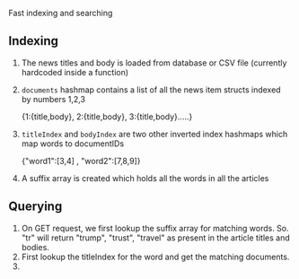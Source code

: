 Fast indexing and searching

## Indexing

1. The news titles and body is loaded from database or CSV file (currently hardcoded inside a function)

2. `documents` hashmap contains a list of all the news item structs indexed by numbers 1,2,3

   {1:{title,body}, 2:{title,body}, 3:{title,body}.....}

3. `titleIndex` and `bodyIndex` are two other inverted index hashmaps which map words to documentIDs

   {"word1":[3,4] , "word2":[7,8,9]}

4. A suffix array is created which holds all the words in all the articles



## Querying

1. On GET request, we first lookup the suffix array for matching words. So. "tr" will return "trump", "trust", "travel" as present in the article titles and bodies.
2. First lookup the titleIndex for the word and get the matching documents.
3. 